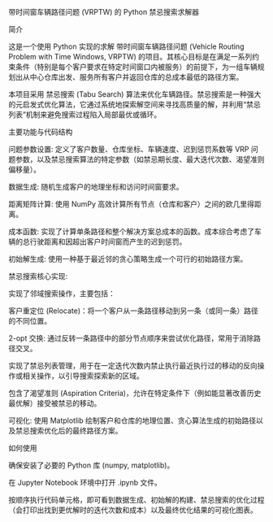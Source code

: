 带时间窗车辆路径问题 (VRPTW) 的 Python 禁忌搜索求解器

简介

这是一个使用 Python 实现的求解 带时间窗车辆路径问题 (Vehicle Routing Problem with Time Windows, VRPTW) 的项目。其核心目标是在满足一系列约束条件（特别是每个客户要求在特定时间窗口内被服务）的前提下，为一组车辆规划出从中心仓库出发、服务所有客户并返回仓库的总成本最低的路径方案。

本项目采用 禁忌搜索 (Tabu Search) 算法来优化车辆路径。禁忌搜索是一种强大的元启发式优化算法，它通过系统地探索解空间来寻找高质量的解，并利用“禁忌列表”机制来避免搜索过程陷入局部最优或循环。

主要功能与代码结构

问题参数设置: 定义了客户数量、仓库坐标、车辆速度、迟到惩罚系数等 VRP 问题参数，以及禁忌搜索算法的特定参数（如禁忌期长度、最大迭代次数、渴望准则偏移量）。

数据生成: 随机生成客户的地理坐标和访问时间窗要求。

距离矩阵计算: 使用 NumPy 高效计算所有节点（仓库和客户）之间的欧几里得距离。

成本函数: 实现了计算单条路径和整个解决方案总成本的函数。成本综合考虑了车辆的总行驶距离和因超出客户时间窗而产生的迟到惩罚。

初始解生成: 使用一种基于最近邻的贪心策略生成一个可行的初始路径方案。

禁忌搜索核心实现:

实现了邻域搜索操作，主要包括：

客户重定位 (Relocate)：将一个客户从一条路径移动到另一条（或同一条）路径的不同位置。

2-opt 交换: 通过反转一条路径中的部分节点顺序来尝试优化路径，常用于消除路径交叉。

实现了禁忌列表管理，用于在一定迭代次数内禁止执行最近执行过的移动的反向操作或相关操作，以引导搜索探索新的区域。

包含了渴望准则 (Aspiration Criteria)，允许在特定条件下（例如能显著改善历史最优解）接受被禁忌的移动。

可视化: 使用 Matplotlib 绘制客户和仓库的地理位置、贪心算法生成的初始路径以及禁忌搜索优化后的最终路径方案。

如何使用

确保安装了必要的 Python 库 (numpy, matplotlib)。

在 Jupyter Notebook 环境中打开 .ipynb 文件。

按顺序执行代码单元格，即可看到数据生成、初始解的构建、禁忌搜索的优化过程（会打印出找到更优解时的迭代次数和成本）以及最终优化结果的可视化图表。
